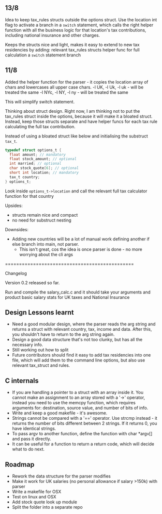 ## 13/8

Idea to keep tax_rules structs outside the options struct. Use the location int flag to activate a branch in a ```switch``` statement, which calls the right helper function with all the business logic for that location's tax contributions, including national insurance and other charges. 

Keeps the structs nice and light, makes it easy to extend to new tax residencies by adding:
      relevant tax_rules structs
      helper func for full calculation
      a ```switch``` statement branch

## 11/8

Added the helper function for the parser - it copies the location array of chars and lowercases all upper case chars. 
-l UK, -l Uk, -l uk   - will be treated the same
-l NYc, -l NY, -l ny  - will be treated the same

This will simplify switch statement.

Thinking about struct design. Right now, I am thinking not to put the tax_rules struct inside the options, because it will make it a bloated struct. Instead, keep those structs separate and have helper funcs for each tax rule calculating the full tax contribution. 

Instead of using a bloated struct like below and initialising the substruct ```tax_t```. 
```c
typedef struct options_t {
  float amount; // mandatory
  float stock_amount; // optional 
  int married; // optional 
  char stock_quote[6]; // optional 
  short int location; // mandatory
  tax_t country;
} options_t;
```

Look inside ```options_t->location``` and call the relevant full tax calculator function for that country

Upsides:
* structs remain nice and compact
* no need for substruct nesting


Downsides: 
* Adding new countries will be a lot of manual work defining another if else branch into main, not parser. 
  * This isn't great, cos the idea is once parser is done - no more worrying about the cli args


==============================================

Changelog

Version 0.2 released so far. 

Run and compile the salary_calc.c and it should take your arguments and product basic salary stats for UK taxes and National Insurance

## Design Lessons learnt

* Need a good modular design, where the parser reads the arg string and returns a struct with relevant country, tax, income and data. After this, you shouldn't have to return to the arg string again.
* Design a good data structure that's not too clunky, but has all the necessary info.
* Still working out how to split 
* Future contributors should find it easy to add tax residencies into one file, which will add them to the command line options, but also use relevant tax_struct and rules.


## C internals

* If you are handling a pointer to a struct with an array inside it. You cannot make an assignment to an array stored with a '->' operator, instead you need to use the memcpy function, which requires arguments for: destination, source value, and number of bits of info. 
* Write and keep a good makefile - it's awesome. 
* Strings cannot be compared with a '==' operator. Use strcmp instead - it returns the number of bits different between 2 strings. If it returns 0, you have identical strings. 
* To pass argv to another function, define the function with char *argv[] and pass it directly.
* It can be useful for a function to return a return code, which will decide what to do next.


## Roadmap
* Rework the data structure for the parser modifies
* Make it work for UK salaries (no personal allowance if salary >150k) with parser
* Write a makefile for OSX
* Test on linux and OSX
* Add stock quote look up module
* Split the folder into a separate repo
